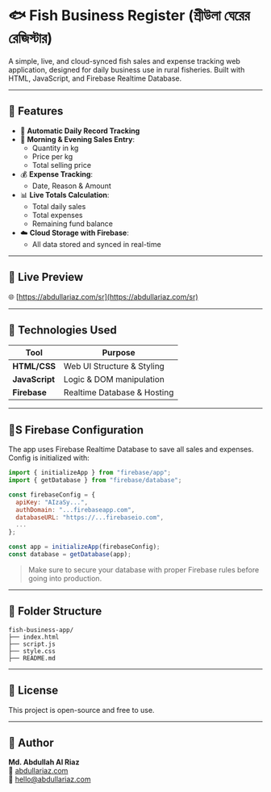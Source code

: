 # 🐟 Fish Business Register (শ্রীউলা ঘেরের রেজিস্টার)

A simple, live, and cloud-synced fish sales and expense tracking web application, designed for daily business use in rural fisheries. Built with HTML, JavaScript, and Firebase Realtime Database.

---

## 📆 Features

- 📅 **Automatic Daily Record Tracking**
- 🌅 **Morning & Evening Sales Entry**:
  - Quantity in kg
  - Price per kg
  - Total selling price
- 💰 **Expense Tracking**:
  - Date, Reason & Amount
- 📊 **Live Totals Calculation**:
  - Total daily sales
  - Total expenses
  - Remaining fund balance
- ☁️ **Cloud Storage with Firebase**:
  - All data stored and synced in real-time

---

## 🚀 Live Preview

🌐 [https://abdullariaz.com/sr](https://abdullariaz.com/sr)

---

## 🔧 Technologies Used

| Tool           | Purpose                        |
|----------------|--------------------------------|
| **HTML/CSS**   | Web UI Structure & Styling     |
| **JavaScript** | Logic & DOM manipulation       |
| **Firebase**   | Realtime Database & Hosting    |

---

## 🧚S Firebase Configuration

The app uses Firebase Realtime Database to save all sales and expenses. Config is initialized with:

```js
import { initializeApp } from "firebase/app";
import { getDatabase } from "firebase/database";

const firebaseConfig = {
  apiKey: "AIzaSy...",
  authDomain: "...firebaseapp.com",
  databaseURL: "https://...firebaseio.com",
  ...
};

const app = initializeApp(firebaseConfig);
const database = getDatabase(app);
```

> Make sure to secure your database with proper Firebase rules before going into production.

---

## 📁 Folder Structure

```
fish-business-app/
├── index.html
├── script.js
├── style.css
├── README.md
```
---

## 📜 License

This project is open-source and free to use.

---

## 👤 Author

**Md. Abdullah Al Riaz**  
🔗 [abdullariaz.com](https://abdullariaz.com)  
📧 hello@abdullariaz.com

